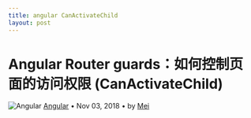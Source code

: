 ```yaml
---
title: angular CanActivateChild
layout: post
---
```


# Angular Router guards：如何控制页面的访问权限 (CanActivateChild)

<div class="title-meta">
    <span><img class="title-category-img" src="../../../assets/images/categories/angular.svg" alt="Angular"></span>
    <span><a class="github-link" href="/2018/09/19/angular.html">Angular</a></span>
    <span class="title-bullet">•</span>
    <span>Nov 03, 2018</span>
    <span class="title-bullet">•</span>
    <span>by <a class="github-link" href="http://github.com/limeii" title="http://github.com/limeii">Mei</a></span>
</div>